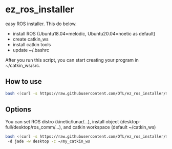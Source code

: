 # ez_ros_installer

easy ROS installer. This do below.

* install ROS (Ubuntu18.04=melodic, Ubuntu20.04=noetic as default)
* create catkin_ws
* install catkin tools
* update ~/.bashrc

After you run this script, you can start creating your program in ~/catkin_ws/src.

## How to use

```bash
bash <(curl -s https://raw.githubusercontent.com/OTL/ez_ros_installer/master/install.sh)
```

## Options

You can set ROS distro (kinetic/lunar/...), install object (desktop-full/desktop/ros_comm/...), and
catkin workspace (default ~/catkin_ws)

```bash
bash <(curl -s https://raw.githubusercontent.com/OTL/ez_ros_installer/master/install.sh)
 -d jade -w desktop -c ~/my_catkin_ws
```
